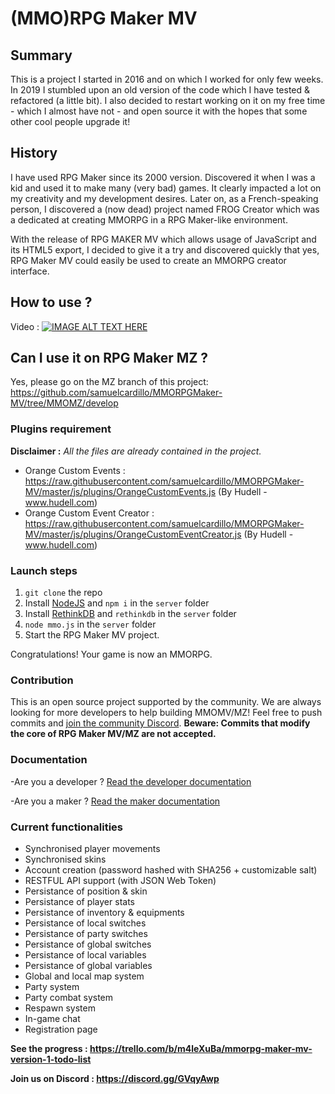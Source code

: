 # (MMO)RPG Maker MV

## Summary
This is a project I started in 2016 and on which I worked for only few weeks. In 2019 I stumbled upon an old version of the code which I have tested & refactored (a little bit). I also decided to restart working on it on my free time - which I almost have not - and open source it with the hopes that some other cool people upgrade it!

## History
I have used RPG Maker since its 2000 version. Discovered it when I was a kid and used it to make many (very bad) games. It clearly impacted a lot on my creativity and my development desires. Later on, as a French-speaking person, I discovered a (now dead) project named FROG Creator which was a dedicated at creating MMORPG in a RPG Maker-like environment. 

With the release of RPG MAKER MV which allows usage of JavaScript and its HTML5 export, I decided to give it a try and discovered quickly that yes, RPG Maker MV could easily be used to create an MMORPG creator interface.

## How to use ? 

Video : [![IMAGE ALT TEXT HERE](https://img.youtube.com/vi/TcAmU2bdKvE/0.jpg)](https://www.youtube.com/watch?v=TcAmU2bdKvE)

## Can I use it on RPG Maker MZ ? 

Yes, please go on the MZ branch of this project: https://github.com/samuelcardillo/MMORPGMaker-MV/tree/MMOMZ/develop

### Plugins requirement 

**Disclaimer :** *All the files are already contained in the project.*

- Orange Custom Events : https://raw.githubusercontent.com/samuelcardillo/MMORPGMaker-MV/master/js/plugins/OrangeCustomEvents.js (By Hudell - www.hudell.com)
- Orange Custom Event Creator : https://raw.githubusercontent.com/samuelcardillo/MMORPGMaker-MV/master/js/plugins/OrangeCustomEventCreator.js (By Hudell - www.hudell.com)

### Launch steps
1. `git clone` the repo
2. Install [NodeJS](https://nodejs.org/en/) and `npm i` in the `server` folder
3. Install [RethinkDB](https://rethinkdb.com/docs/install/) and `rethinkdb` in the `server` folder
4. `node mmo.js` in the `server` folder
5. Start the RPG Maker MV project.

Congratulations! Your game is now an MMORPG. 

### Contribution

This is an open source project supported by the community. We are always looking for more developers to help building MMOMV/MZ! Feel free to push commits and [join the community Discord](https://discord.gg/GVqyAwp). **Beware: Commits that modify the core of RPG Maker MV/MZ are not accepted.**

### Documentation 

-Are you a developer ? [Read the developer documentation](https://github.com/samuelcardillo/MMORPGMaker-MV/wiki#developers-documentation)

-Are you a maker ? [Read the maker documentation](https://github.com/samuelcardillo/MMORPGMaker-MV/wiki#makers-documentation)

### Current functionalities
- Synchronised player movements
- Synchronised skins
- Account creation (password hashed with SHA256 + customizable salt)
- RESTFUL API support (with JSON Web Token)
- Persistance of position & skin
- Persistance of player stats
- Persistance of inventory & equipments
- Persistance of local switches
- Persistance of party switches
- Persistance of global switches
- Persistance of local variables
- Persistance of global variables
- Global and local map system
- Party system
- Party combat system
- Respawn system
- In-game chat
- Registration page

**See the progress : https://trello.com/b/m4leXuBa/mmorpg-maker-mv-version-1-todo-list**

**Join us on Discord : https://discord.gg/GVqyAwp**
